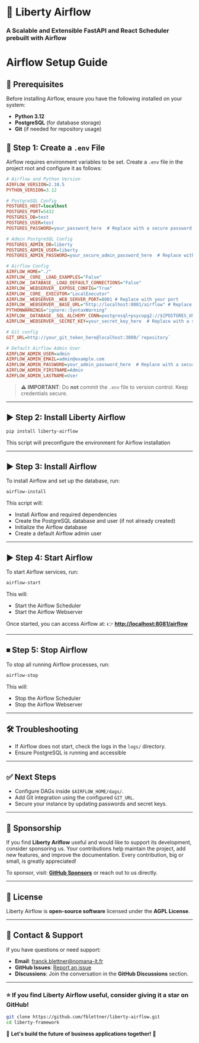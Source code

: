 # 📖 Liberty Airflow
### A Scalable and Extensible FastAPI and React Scheduler prebuilt with Airflow

# Airflow Setup Guide

## 📌 Prerequisites
Before installing Airflow, ensure you have the following installed on your system:
- **Python 3.12**
- **PostgreSQL** (for database storage)
- **Git** (if needed for repository usage)

## 🔧 Step 1: Create a `.env` File
Airflow requires environment variables to be set. Create a `.env` file in the project root and configure it as follows:

```ini
# Airflow and Python Version
AIRFLOW_VERSION=2.10.5
PYTHON_VERSION=3.12

# PostgreSQL Config
POSTGRES_HOST=localhost
POSTGRES_PORT=5432
POSTGRES_DB=test
POSTGRES_USER=test
POSTGRES_PASSWORD=your_password_here  # Replace with a secure password

# Admin PostgreSQL Config
POSTGRES_ADMIN_DB=liberty
POSTGRES_ADMIN_USER=liberty
POSTGRES_ADMIN_PASSWORD=your_secure_admin_password_here  # Replace with a secure password

# Airflow Config
AIRFLOW_HOME="./"
AIRFLOW__CORE__LOAD_EXAMPLES="False"
AIRFLOW__DATABASE__LOAD_DEFAULT_CONNECTIONS="False"
AIRFLOW__WEBSERVER__EXPOSE_CONFIG="True"
AIRFLOW__CORE__EXECUTOR="LocalExecutor"
AIRFLOW__WEBSERVER__WEB_SERVER_PORT=8081 # Replace with your port
AIRFLOW__WEBSERVER__BASE_URL="http://localhost:8081/airflow" # Replace with your URL
PYTHONWARNINGS="ignore::SyntaxWarning"
AIRFLOW__DATABASE__SQL_ALCHEMY_CONN=postgresql+psycopg2://${POSTGRES_USER}:${POSTGRES_PASSWORD}@${POSTGRES_HOST}:${POSTGRES_PORT}/${POSTGRES_DB}
AIRFLOW__WEBSERVER__SECRET_KEY=your_secret_key_here  # Replace with a secure secret key

# Git config
GIT_URL=http://your_git_token_here@localhost:3000/`repository`

# Default Airflow Admin User
AIRFLOW_ADMIN_USER=admin
AIRFLOW_ADMIN_EMAIL=admin@example.com
AIRFLOW_ADMIN_PASSWORD=your_admin_password_here  # Replace with a secure password
AIRFLOW_ADMIN_FIRSTNAME=Admin
AIRFLOW_ADMIN_LASTNAME=User
```

> ⚠ **IMPORTANT**: Do **not** commit the `.env` file to version control. Keep credentials secure.

---

## ▶ Step 2: Install Liberty Airflow

```sh
pip install liberty-airflow
```
This script will preconfigure the environment for Airflow installation

---

## ▶ Step 3: Install Airflow
To install Airflow and set up the database, run:

```sh
airflow-install
```
This script will:
- Install Airflow and required dependencies
- Create the PostgreSQL database and user (if not already created)
- Initialize the Airflow database
- Create a default Airflow admin user

---

## ▶ Step 4: Start Airflow
To start Airflow services, run:

```sh
airflow-start
```
This will:
- Start the Airflow Scheduler
- Start the Airflow Webserver

Once started, you can access Airflow at:
👉 **[http://localhost:8081/airflow](http://localhost:8081/airflow)**

---

## ⏹ Step 5: Stop Airflow
To stop all running Airflow processes, run:

```sh
airflow-stop
```
This will:
- Stop the Airflow Scheduler
- Stop the Airflow Webserver

---

## 🛠 Troubleshooting
- If Airflow does not start, check the logs in the `logs/` directory.
- Ensure PostgreSQL is running and accessible

---

## ✅ Next Steps
- Configure DAGs inside `$AIRFLOW_HOME/dags/`.
- Add Git integration using the configured `GIT_URL`.
- Secure your instance by updating passwords and secret keys.

---

## 💖 Sponsorship  
If you find **Liberty Ariflow** useful and would like to support its development, consider sponsoring us. Your contributions help maintain the project, add new features, and improve the documentation. Every contribution, big or small, is greatly appreciated!  

To sponsor, visit: **[GitHub Sponsors](https://github.com/sponsors/fblettner)** or reach out to us directly.  

---

## 📜 License  
Liberty Airflow is **open-source software** licensed under the **AGPL License**.  

---

## 📧 Contact & Support  
If you have questions or need support:  
- **Email**: [franck.blettner@nomana-it.fr](mailto:franck.blettner@nomana-it.fr)  
- **GitHub Issues**: [Report an issue](https://github.com/fblettner/liberty-airflow/issues)  
- **Discussions**: Join the conversation in the **GitHub Discussions** section.  

---

### ⭐ If you find Liberty Airflow useful, consider giving it a star on GitHub!  
```bash
git clone https://github.com/fblettner/liberty-airflow.git
cd liberty-framework
```

🚀 **Let's build the future of business applications together!** 🚀  
